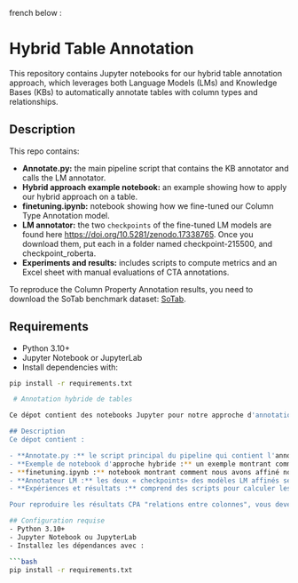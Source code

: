 french below : 
# Hybrid Table Annotation

This repository contains Jupyter notebooks for our hybrid table annotation approach, which leverages both Language Models (LMs) and Knowledge Bases (KBs) to automatically annotate tables with column types and relationships.

## Description
This repo contains:

- **Annotate.py:** the main pipeline script that contains the KB annotator and calls the LM annotator.
- **Hybrid approach example notebook:** an example showing how to apply our hybrid approach on a table.
- **finetuning.ipynb:** notebook showing how we fine-tuned our Column Type Annotation model.
- **LM annotator:** the two `checkpoints` of  the fine-tuned LM models are found here https://doi.org/10.5281/zenodo.17338765. Once you download them, put each in a folder named checkpoint-215500, and checkpoint_roberta.
- **Experiments and results:** includes scripts to compute metrics and an Excel sheet with manual evaluations of CTA annotations.

To reproduce the Column Property Annotation results, you need to download the SoTab benchmark dataset: [SoTab](https://webdatacommons.org/structureddata/sotab/).

## Requirements
- Python 3.10+
- Jupyter Notebook or JupyterLab
- Install dependencies with:

```bash
pip install -r requirements.txt

 # Annotation hybride de tables

Ce dépot contient des notebooks Jupyter pour notre approche d'annotation hybride de tables, qui exploite à la fois des modèles de languages (LM) et des bases de connaissances (KB) pour annoter automatiquement les tables avec les types de colonnes et les relations.

## Description
Ce dépot contient :

- **Annotate.py :** le script principal du pipeline qui contient l'annotateur KB et appelle l'annotateur LM.
- **Exemple de notebook d'approche hybride :** un exemple montrant comment appliquer notre approche hybride à un tableau.
- **finetuning.ipynb :** notebook montrant comment nous avons affiné notre modèle d'extraction de types.
- **Annotateur LM :** les deux « checkpoints» des modèles LM affinés se trouvent ici https://doi.org/10.5281/zenodo.17338765. Une fois que vous les avez téléchargés, placez-les dans un dossier nommé checkpoint-215500 et checkpoint_roberta.
- **Expériences et résultats :** comprend des scripts pour calculer les métriques et une feuille Excel avec des évaluations manuelles des annotations "Types de colonnes".

Pour reproduire les résultats CPA "relations entre colonnes", vous devez télécharger l'ensemble de données de référence SoTab : [SoTab](https://webdatacommons.org/structureddata/sotab/).

## Configuration requise
- Python 3.10+
- Jupyter Notebook ou JupyterLab
- Installez les dépendances avec :

```bash
pip install -r requirements.txt
